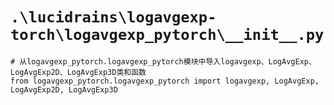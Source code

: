 # `.\lucidrains\logavgexp-torch\logavgexp_pytorch\__init__.py`

```
# 从logavgexp_pytorch.logavgexp_pytorch模块中导入logavgexp、LogAvgExp、LogAvgExp2D、LogAvgExp3D类和函数
from logavgexp_pytorch.logavgexp_pytorch import logavgexp, LogAvgExp, LogAvgExp2D, LogAvgExp3D
```